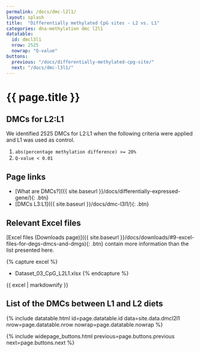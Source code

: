 ```yaml
---
permalink: /docs/dmc-l2l1/
layout: splash
title:  "Differentially methylated CpG sites - L2 vs. L1"
categories: dna-methylation dmc l2l1
datatable:
  id: dmcl3l1
  nrow: 2525
  nowrap: "Q-value"
buttons:
  previous: "/docs/differentially-methylated-cpg-site/"
  next: "/docs/dmc-l3l1/"
---
```


# {{ page.title }}

## DMCs for L2:L1
We identified 2525 DMCs for L2:L1 when the following criteria were applied and L1 was used as control.
1. `abs(percentage methylation difference) >= 20%`
2. `Q-value < 0.01`

## Page links
- [What are DMCs?]({{ site.baseurl }}/docs/differentially-expressed-gene/){: .btn}
- [DMCs L3:L1]({{ site.baseurl }}/docs/dmc-l3l1/){: .btn}

## Relevant Excel files
[Excel files (Downloads page)]({{ site.baseurl }}/docs/downloads/#9-excel-files-for-degs-dmcs-and-dmgs){: .btn} contain more information than the list presented here.

{% capture excel %}
- Dataset_03_CpG_L2L1.xlsx
{% endcapture %}

<div class="notice">
  {{ excel | markdownify }}
</div>

## List of the DMCs between L1 and L2 diets

{% include datatable.html id=page.datatable.id
  data=site.data.dmcl2l1 nrow=page.datatable.nrow
  nowrap=page.datatable.nowrap %}

{% include widepage_buttons.html previous=page.buttons.previous
  next=page.buttons.next %}
